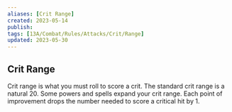 ```yaml
---
aliases: [Crit Range]
created: 2023-05-14
publish: 
tags: [13A/Combat/Rules/Attacks/Crit/Range]
updated: 2023-05-30
---
```


## Crit Range

Crit range is what you must roll to score a crit. The standard crit range is a natural 20. Some powers and spells expand your crit range. Each point of improvement drops the number needed to score a critical hit by 1.